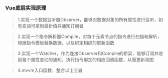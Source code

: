 ### Vue底层实现原理

>1.实现一个数据监听器Observer，能够对数据对象的所有属性进行监听，如有变动可拿到最新值并通知订阅者

>2.实现一个指令解析器Compile，对每个元素节点的指令进行扫描和解析，根据指令模板替换数据，以及绑定相应的更新函数

>3.实现一个Watcher，作为连接Observer和Compile的桥梁，能够订阅并收到每个属性变动的通知，执行指令绑定的相应回调函数，从而更新视图

>4.mvvm入口函数，整合以上三者
